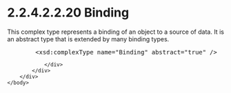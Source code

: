 <html dir="LTR" xmlns:mshelp="http://msdn.microsoft.com/mshelp" xmlns:ddue="http://ddue.schemas.microsoft.com/authoring/2003/5" xmlns:xlink="http://www.w3.org/1999/xlink" xmlns:tool="http://www.microsoft.com/tooltip">
    <head>
        <meta http-equiv="Content-Type" content="text/html; CHARSET=utf-8"></meta>
        <meta name="save" content="history"></meta>
        <title>2.2.4.2.2.20 Binding</title>
        <xml>
            <mshelp:toctitle title="2.2.4.2.2.20 Binding"></mshelp:toctitle>
            <mshelp:rltitle title="[MS-SSAS]: Binding"></mshelp:rltitle>
            <mshelp:keyword index="A" term="c1528ef1-3355-487b-89d3-60805e490c3a"></mshelp:keyword>
            <mshelp:attr name="DCSext.ContentType" value="open specification"></mshelp:attr>
            <mshelp:attr name="AssetID" value="c1528ef1-3355-487b-89d3-60805e490c3a"></mshelp:attr>
            <mshelp:attr name="TopicType" value="kbRef"></mshelp:attr>
            <mshelp:attr name="DCSext.Title" value="[MS-SSAS]: Binding" />
        </xml>
    </head>
    <body>
        <div id="header">
            <h1 class="heading">2.2.4.2.2.20 Binding</h1>
        </div>
        <div id="mainSection">
            <div id="mainBody">
                <div id="allHistory" class="saveHistory"></div>
                <div id="sectionSection0" class="section" name="collapseableSection">
                    

<p>This complex type represents a binding of an object to a
source of data. It is an abstract type that is extended by many binding types.</p>

<dl>
<dd>
<div><pre>   &lt;xsd:complexType name=&quot;Binding&quot; abstract=&quot;true&quot; /&gt;
</pre></div>
</dd></dl>


                </div>
            </div>
        </div>
    </body>
</html>